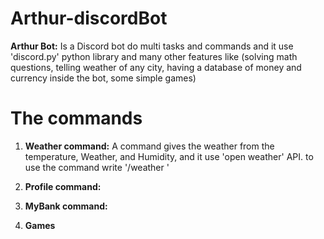 # Arthur-discordBot

**Arthur Bot:** Is a Discord bot do multi tasks and commands and it use 'discord.py' python library and many other features like (solving math questions, telling weather of any city, having a database of money and currency inside the bot, some simple games)

# **The commands**


1. **Weather command:**
   A command gives the weather from the temperature, Weather, and Humidity, and it use 'open weather' API. to use the command write '/weather <city name>' 

2. **Profile command:**

3. **MyBank command:**

4. **Games**
